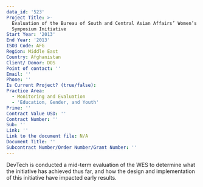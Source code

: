 ```yaml
---
data_id: '523'
Project Title: >-
  Evaluation of the Bureau of South and Central Asian Affairs’ Women’s Economic
  Symposium Initiative
Start Year: '2013'
End Year: '2013'
ISO3 Code: AFG
Region: Middle East
Country: Afghanistan
Client/ Donor: DOS
Point of contact: ''
Email: ''
Phone: ''
Is Current Project? (true/false): 
Practice Area:
  - Monitoring and Evaluation
  - 'Education, Gender, and Youth'
Prime: ''
Contract Value USD: ''
Contract Number: ''
Sub: ''
Link: ''
Link to the document file: N/A
Document Title: ''
Subcontract Number/Order Number/Grant Number: ''
---
```


DevTech is conducted a mid-term evaluation of the WES to determine what the initiative has achieved thus far, and how the design and implementation of this initiative have impacted early results.